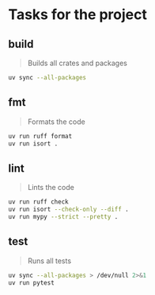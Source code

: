 # Tasks for the project

## build

> Builds all crates and packages

~~~sh
uv sync --all-packages
~~~

## fmt

> Formats the code

~~~sh
uv run ruff format
uv run isort .
~~~

## lint

> Lints the code

~~~sh
uv run ruff check
uv run isort --check-only --diff .
uv run mypy --strict --pretty .
~~~

## test

> Runs all tests

~~~sh
uv sync --all-packages > /dev/null 2>&1
uv run pytest
~~~
